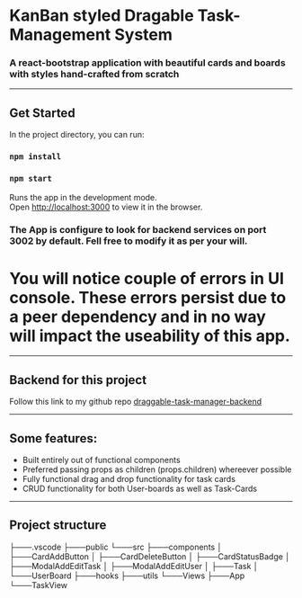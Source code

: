 # KanBan styled Dragable Task-Management System
### A react-bootstrap application with beautiful cards and boards with styles hand-crafted from scratch
---

## Get Started

In the project directory, you can run:

### `npm install`
### `npm start`

Runs the app in the development mode.\
Open [http://localhost:3000](http://localhost:3000) to view it in the browser.

### The App is configure to look for backend services on port 3002 by default. Fell free to modify it as per your will.
# You will notice couple of errors in UI console. These errors persist due to a peer dependency and in no way will impact the useability of this app.
---
## Backend for this project

Follow this link to my github repo [draggable-task-manager-backend](https://github.com/lakshyads/dragable-task-manager-backend) 

---
## Some features:

- Built entirely out of functional components
- Preferred passing props as children (props.children) whereever possible
- Fully functional drag and drop functionality for task cards
- CRUD functionality for both User-boards as well as Task-Cards
---

## Project structure

├───.vscode
├───public
└───src
    ├───components
    │   ├───CardAddButton
    │   ├───CardDeleteButton
    │   ├───CardStatusBadge
    │   ├───ModalAddEditTask
    │   ├───ModalAddEditUser
    │   ├───Task
    │   └───UserBoard
    ├───hooks
    ├───utils
    └───Views
        ├───App
        └───TaskView

